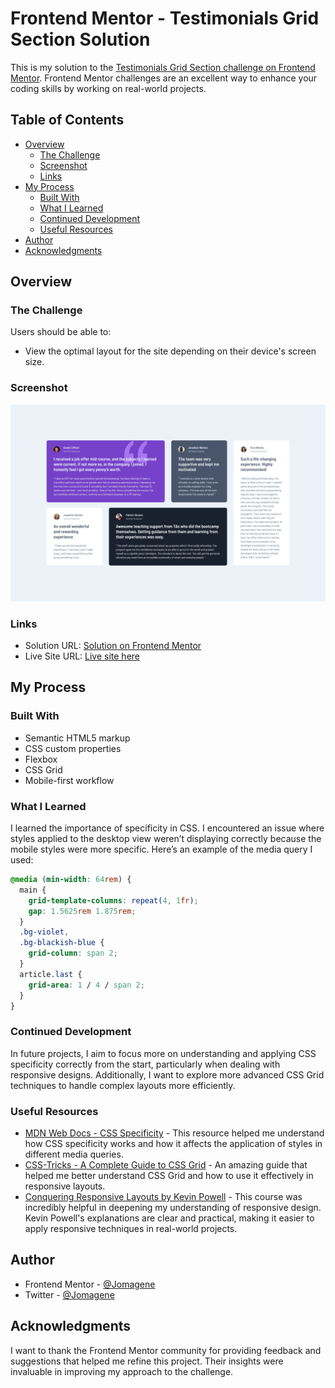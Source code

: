 # Frontend Mentor - Testimonials Grid Section Solution

This is my solution to the [Testimonials Grid Section challenge on Frontend Mentor](https://www.frontendmentor.io/challenges/testimonials-grid-section-Nnw6J7Un7). Frontend Mentor challenges are an excellent way to enhance your coding skills by working on real-world projects.

## Table of Contents

- [Overview](#overview)
  - [The Challenge](#the-challenge)
  - [Screenshot](#screenshot)
  - [Links](#links)
- [My Process](#my-process)
  - [Built With](#built-with)
  - [What I Learned](#what-i-learned)
  - [Continued Development](#continued-development)
  - [Useful Resources](#useful-resources)
- [Author](#author)
- [Acknowledgments](#acknowledgments)

## Overview

### The Challenge

Users should be able to:

- View the optimal layout for the site depending on their device's screen size.

### Screenshot

![](./screenshot.png)

### Links

- Solution URL: [Solution on Frontend Mentor](https://www.frontendmentor.io/solutions/responsive-testimonial-grid-built-with-sassscss-grid-and-flex-WKxnfktXEO)
- Live Site URL: [Live site here](https://jomagene.github.io/testimonial-grid/)

## My Process

### Built With

- Semantic HTML5 markup
- CSS custom properties
- Flexbox
- CSS Grid
- Mobile-first workflow

### What I Learned

I learned the importance of specificity in CSS. I encountered an issue where styles applied to the desktop view weren’t displaying correctly because the mobile styles were more specific. Here’s an example of the media query I used:

```css
@media (min-width: 64rem) {
  main {
    grid-template-columns: repeat(4, 1fr);
    gap: 1.5625rem 1.875rem;
  }
  .bg-violet,
  .bg-blackish-blue {
    grid-column: span 2;
  }
  article.last {
    grid-area: 1 / 4 / span 2;
  }
}
```

### Continued Development

In future projects, I aim to focus more on understanding and applying CSS specificity correctly from the start, particularly when dealing with responsive designs. Additionally, I want to explore more advanced CSS Grid techniques to handle complex layouts more efficiently.

### Useful Resources

- [MDN Web Docs - CSS Specificity](https://developer.mozilla.org/en-US/docs/Web/CSS/Specificity) - This resource helped me understand how CSS specificity works and how it affects the application of styles in different media queries.
- [CSS-Tricks - A Complete Guide to CSS Grid](https://css-tricks.com/snippets/css/complete-guide-grid/) - An amazing guide that helped me better understand CSS Grid and how to use it effectively in responsive layouts.
- [Conquering Responsive Layouts by Kevin Powell](https://courses.kevinpowell.co/view/courses/conquering-responsive-layouts) - This course was incredibly helpful in deepening my understanding of responsive design. Kevin Powell's explanations are clear and practical, making it easier to apply responsive techniques in real-world projects.

## Author

- Frontend Mentor - [@Jomagene](https://www.frontendmentor.io/profile/Jomagene)
- Twitter - [@Jomagene](https://www.twitter.com/Jomagene)

## Acknowledgments

I want to thank the Frontend Mentor community for providing feedback and suggestions that helped me refine this project. Their insights were invaluable in improving my approach to the challenge.
